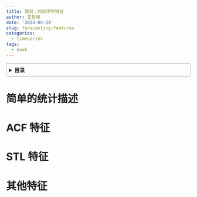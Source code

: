```yaml
---
title: 预测：时间序列特征
author: 王哲峰
date: '2024-04-24'
slug: forecasting-features
categories:
  - timeseries
tags:
  - book
---
```


<style>
details {
    border: 1px solid #aaa;
    border-radius: 4px;
    padding: .5em .5em 0;
}
summary {
    font-weight: bold;
    margin: -.5em -.5em 0;
    padding: .5em;
}
details[open] {
    padding: .5em;
}
details[open] summary {
    border-bottom: 1px solid #aaa;
    margin-bottom: .5em;
}
img {
    pointer-events: none;
}
</style>

<details><summary>目录</summary><p>

- [简单的统计描述](#简单的统计描述)
- [ACF 特征](#acf-特征)
- [STL 特征](#stl-特征)
- [其他特征](#其他特征)
</p></details><p></p>

# 简单的统计描述

# ACF 特征

# STL 特征

# 其他特征

